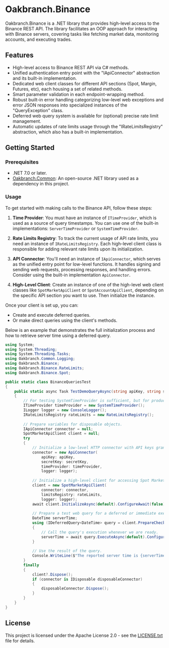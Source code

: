 # Oakbranch.Binance

Oakbranch.Binance is a .NET library that provides high-level access to the Binance REST API. The library facilitates an OOP approach for interacting with Binance servers, covering tasks like fetching market data, monitoring accounts, and executing trades.

## Features

- High-level access to Binance REST API via C# methods.
- Unified authentication entry point with the "IApiConnector" abstraction and its built-in implementation.
- Dedicated web client classes for different API sections (Spot, Margin, Futures, etc), each housing a set of related methods.
- Smart parameter validation in each endpoint-wrapping method.
- Robust built-in error handling categorizing low-level web exceptions and error JSON responses into specialized instances of the "QueryException" class.
- Deferred web query system is available for (optional) precise rate limit management.
- Automatic updates of rate limits usage through the "IRateLimitsRegistry" abstraction, which also has a built-in implementation.

## Getting Started

### Prerequisites

- .NET 7.0 or later.
- [Oakbranch.Common](https://github.com/Neophyte94/Oakbranch.Common): An open-source .NET library used as a dependency in this project.

### Usage

To get started with making calls to the Binance API, follow these steps:

1. **Time Provider**: You must have an instance of `ITimeProvider`, which is used as a source of query timestamps. You can use one of the built-in implementations: `ServerTimeProvider` or `SystemTimeProvider`.

2. **Rate Limits Registry**: To track the current usage of API rate limits, you need an instance of `IRateLimitsRegistry`. Each high-level client class is responsible for adding relevant rate limits upon its initialization.

3. **API Connector**: You'll need an instance of `IApiConnector`, which serves as the unified entry point for low-level functions. It handles signing and sending web requests, processing responses, and handling errors. Consider using the built-in implementation `ApiConnector`.

4. **High-Level Client**: Create an instance of one of the high-level web client classes like `SpotMarketApiClient` or `SpotAccountApiClient`, depending on the specific API section you want to use. Then initialize the instance.

Once your client is set up, you can:
- Create and execute deferred queries.
- Or make direct queries using the client's methods.

Below is an example that demonstrates the full initialization process and how to retrieve server time using a deferred query.

```csharp
using System;
using System.Threading;
using System.Threading.Tasks;
using Oakbranch.Common.Logging;
using Oakbranch.Binance;
using Oakbranch.Binance.RateLimits;
using Oakbranch.Binance.Spot;

public static class BinanceQueriesTest
{
    public static async Task TestDemoQueryAsync(string apiKey, string secretKey = null, CancellationToken ct = default)
    {
        // For testing SystemTimeProvider is sufficient, but for production ServerTimeProvider is recommended.
        ITimeProvider timeProvider = new SystemTimeProvider();
        ILogger logger = new ConsoleLogger();
        IRateLimitsRegistry rateLimits = new RateLimitsRegistry();
    
        // Prepare variables for disposable objects.
        IApiConnector connector = null;
        SpotMarketApiClient client = null;
        try
        {
            // Initialize a low-level HTTP connector with API keys granted by Binance.
            connector = new ApiConnector(
                apiKey: apiKey,
                secretKey: secretKey,
                timeProvider: timeProvider,
                logger: logger);
    
            // Initialize a high-level client for accessing Spot Market endpoints.
            client = new SpotMarketApiClient(
                connector: connector,
                limitsRegistry: rateLimits,
                logger: logger);
            await client.InitializeAsync(default).ConfigureAwait(false);
    
            // Prepare a test web query for a deferred or immediate execution.
            DateTime serverTime;
            using (IDeferredQuery<DateTime> query = client.PrepareCheckServerTime())
            {
                // Call the query's execution whenever we are ready.
                serverTime = await query.ExecuteAsync(default).ConfigureAwait(false);
            }
    
            // Use the result of the query.
            Console.WriteLine($"The reported server time is {serverTime} (UTC).");
        }
        finally
        {
            client?.Dispose();
            if (connector is IDisposable disposableConnector)
            {
                disposableConnector.Dispose();
            }
        }
    }
}
```

## License

This project is licensed under the Apache License 2.0 - see the [LICENSE.txt](LICENSE.txt) file for details.
